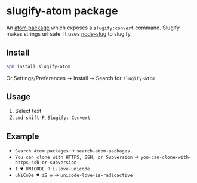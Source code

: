 # slugify-atom package

An [atom package](https://atom.io/packages/slugify-atom) which exposes a
`slugify:convert` command. Slugify makes strings url safe. It uses
[node-slug](https://github.com/dodo/node-slug) to slugify.

## Install

```bash
apm install slugify-atom
```

Or Settings/Preferences -> Install -> Search for `slugify-atom`

## Usage
1. Select text
2. `cmd-shift-P`, `Slugify: Convert`


## Example

* `Search Atom packages` -> `search-atom-packages`
* `You can clone with HTTPS, SSH, or Subversion` -> `you-can-clone-with-https-ssh-or-subversion`
* `I ♥ UNICODE` -> `i-love-unicode`
* `uNiCoDe ♥ iS ☢` -> `unicode-love-is-radioactive`
